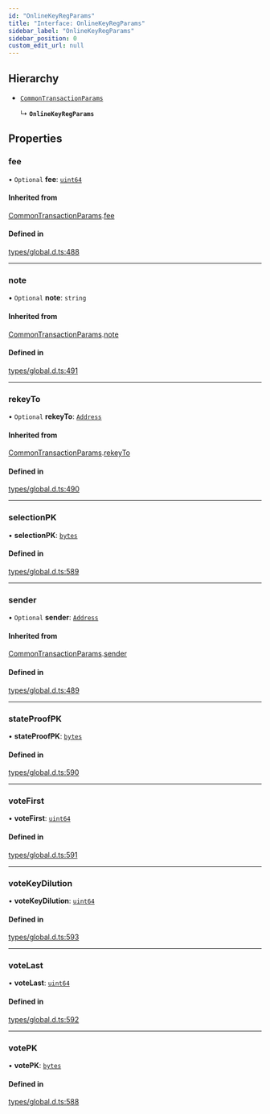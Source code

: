```yaml
---
id: "OnlineKeyRegParams"
title: "Interface: OnlineKeyRegParams"
sidebar_label: "OnlineKeyRegParams"
sidebar_position: 0
custom_edit_url: null
---
```


## Hierarchy

- [`CommonTransactionParams`](CommonTransactionParams.md)

  ↳ **`OnlineKeyRegParams`**

## Properties

### fee

• `Optional` **fee**: [`uint64`](../modules.md#uint64)

#### Inherited from

[CommonTransactionParams](CommonTransactionParams.md).[fee](CommonTransactionParams.md#fee)

#### Defined in

[types/global.d.ts:488](https://github.com/algorandfoundation/tealscript/blob/ca0f445c/types/global.d.ts#L488)

___

### note

• `Optional` **note**: `string`

#### Inherited from

[CommonTransactionParams](CommonTransactionParams.md).[note](CommonTransactionParams.md#note)

#### Defined in

[types/global.d.ts:491](https://github.com/algorandfoundation/tealscript/blob/ca0f445c/types/global.d.ts#L491)

___

### rekeyTo

• `Optional` **rekeyTo**: [`Address`](../classes/Address.md)

#### Inherited from

[CommonTransactionParams](CommonTransactionParams.md).[rekeyTo](CommonTransactionParams.md#rekeyto)

#### Defined in

[types/global.d.ts:490](https://github.com/algorandfoundation/tealscript/blob/ca0f445c/types/global.d.ts#L490)

___

### selectionPK

• **selectionPK**: [`bytes`](../modules.md#bytes)

#### Defined in

[types/global.d.ts:589](https://github.com/algorandfoundation/tealscript/blob/ca0f445c/types/global.d.ts#L589)

___

### sender

• `Optional` **sender**: [`Address`](../classes/Address.md)

#### Inherited from

[CommonTransactionParams](CommonTransactionParams.md).[sender](CommonTransactionParams.md#sender)

#### Defined in

[types/global.d.ts:489](https://github.com/algorandfoundation/tealscript/blob/ca0f445c/types/global.d.ts#L489)

___

### stateProofPK

• **stateProofPK**: [`bytes`](../modules.md#bytes)

#### Defined in

[types/global.d.ts:590](https://github.com/algorandfoundation/tealscript/blob/ca0f445c/types/global.d.ts#L590)

___

### voteFirst

• **voteFirst**: [`uint64`](../modules.md#uint64)

#### Defined in

[types/global.d.ts:591](https://github.com/algorandfoundation/tealscript/blob/ca0f445c/types/global.d.ts#L591)

___

### voteKeyDilution

• **voteKeyDilution**: [`uint64`](../modules.md#uint64)

#### Defined in

[types/global.d.ts:593](https://github.com/algorandfoundation/tealscript/blob/ca0f445c/types/global.d.ts#L593)

___

### voteLast

• **voteLast**: [`uint64`](../modules.md#uint64)

#### Defined in

[types/global.d.ts:592](https://github.com/algorandfoundation/tealscript/blob/ca0f445c/types/global.d.ts#L592)

___

### votePK

• **votePK**: [`bytes`](../modules.md#bytes)

#### Defined in

[types/global.d.ts:588](https://github.com/algorandfoundation/tealscript/blob/ca0f445c/types/global.d.ts#L588)
